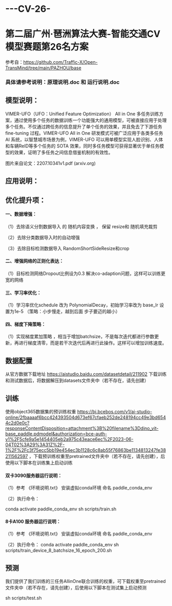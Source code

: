 # ---CV-26-



第二届广州·琶洲算法大赛-智能交通CV模型赛题第26名方案
=====

参考自：https://github.com/Traffic-X/Open-TransMind/tree/main/PAZHOU/base

### 具体请参考说明：原理说明.doc  和 运行说明.doc

模型说明：
-------
VIMER-UFO（UFO：Unified Feature Optimization） All in One 多任务训练方案，通过使用多个任务的数据训练一个功能强大的通用模型，可被直接应用于处理多个任务。不仅通过跨任务的信息提升了单个任务的效果，并且免去了下游任务 fine-tuning 过程。VIMER-UFO All in One 研发模式可被广泛应用于各类多任务 AI 系统，以智慧城市场景为例，VIMER-UFO 可以用单模型实现人脸识别、人体和车辆ReID等多个任务的 SOTA 效果，同时多任务模型可获得显著优于单任务模型的效果，证明了多任务之间信息借鉴机制的有效性。


图片来自论文：2207.10341v1.pdf (arxiv.org)





应用说明：
----------












优化提升项：
---------
#### 一、数据增强：

（1）去除语义分割数据导入 的 随机内容变换 ，  保留 resize和 随机填充裁剪

（2）去除分类数据导入时的自动增强

（3）去除目标检测数据导入 RandomShortSideResize和crop

#### 二、增强网络的正则化表达：

（1）目标检测网络Dropout比例设为0.3 解决co-adaption问题，这样可以训练更宽的网络
 
#### 三、学习率优化：

  （1）学习率优化schedule 改为  PolynomialDecay，初始学习率改为 base_lr 设置为1e-5   （策略：小步慢走，越到后面 步子要迈的越小）

#### 四、梯度下降策略：

（1）实现梯度累加策略 ，相当于增加batchsize，不是每次迭代都进行参数更新，再进行梯度清零，而是若干次迭代后再进行此操作。这样可以增加训练速度。


数据配置
--------

从官方数据下载地址 https://aistudio.baidu.com/datasetdetail/211902 下载训练和测试数据后，将数据解压到datasets文件夹中（若不存在，请先创建）

训练
-----

使用object365数据集的预训练权重 https://bj.bcebos.com/v1/ai-studio-online/2fbaaaaf6bcc424393504d673ef67cfaeb252de248194cc49e3bd6544c2d0e0c?responseContentDisposition=attachment%3B%20filename%3Ddino_vit-base_paddle.pdmodel&authorization=bce-auth-v1%2F5cfe9a5e1454405eb2a975c43eace6ec%2F2023-06-04T02%3A29%3A31Z%2F-1%2F%2Fc3f75ecc5bb19e454ec3b1128c6c8ab55f76863be1134813247fe38211562597 ，下载预训练权重至pretrained文件夹中（若不存在，请先创建），后使用以下脚本在训练集上启动训练

#### 双卡3090服务器运行说明：


（1）参考 《环境说明.txt》 安装虚拟conda环境 命名 paddle_conda_env

（2）执行命令：

conda activate paddle_conda_env
      sh scripts/train.sh  
#### 8卡A100 服务器运行说明：   

（1）参考 《环境说明.txt》 安装虚拟conda环境 命名 paddle_conda_env

（2）执行命令：
conda activate paddle_conda_env
      sh scripts/train_device_8_batchsize_16_epoch_200.sh  


预测
------

我们提供了我们训练的三任务AllinOne联合训练的权重，可下载权重至pretrained文件夹中（若不存在，请先创建），后使用以下脚本在测试集上启动预测

sh scripts/test.sh




